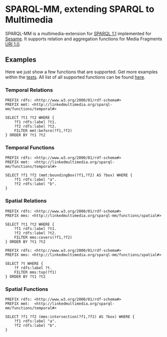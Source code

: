 # SPARQL-MM, extending SPARQL to Multimedia

SPARQL-MM is a multimedia-extension for [SPARQL 1.1](http://www.w3.org/TR/sparql11-query/) implemented for [Sesame](http://www.openrdf.org/).
It supports relation and aggregation functions for Media Fragments [URI 1.0](http://www.w3.org/TR/media-frags/).

## Examples
Here we just show a few functions that are supported. Get more examples within the [tests](https://github.com/tkurz/media-fragments-uri/blob/master/src/test/java/com/github/tkurz/sparqlmm).
All list of all supported functions can be found [here](https://github.com/tkurz/media-fragments-uri/blob/master/doc/sparql-mm-functions.md).

### Temporal Relations

```SPARQL
PREFIX rdfs: <http://www.w3.org/2000/01/rdf-schema#>
PREFIX mmt: <http://linkedmultimedia.org/sparql-mm/functions/temporal#>

SELECT ?t1 ?t2 WHERE {
    ?f1 rdfs:label ?t1.
    ?f2 rdfs:label ?t2.
    FILTER mmt:before(?f1,?f2)
} ORDER BY ?t1 ?t2
```

### Temporal Functions

```SPARQL
PREFIX rdfs: <http://www.w3.org/2000/01/rdf-schema#>
PREFIX mmt:  <http://linkedmultimedia.org/sparql-mm/functions/temporal#>

SELECT ?f1 ?f2 (mmt:boundingBox(?f1,?f2) AS ?box) WHERE {
    ?f1 rdfs:label "a".
    ?f2 rdfs:label "b".
}
```

### Spatial Relations

```SPARQL
PREFIX rdfs: <http://www.w3.org/2000/01/rdf-schema#>
PREFIX mms: <http://linkedmultimedia.org/sparql-mm/functions/spatial#>

SELECT ?t1 ?t2 WHERE {
    ?f1 rdfs:label ?t1.
    ?f2 rdfs:label ?t2.
    FILTER mms:covers(?f1,?f2)
} ORDER BY ?t1 ?t2
```

```SPARQL
PREFIX rdfs: <http://www.w3.org/2000/01/rdf-schema#>
PREFIX mms: <http://linkedmultimedia.org/sparql-mm/functions/spatial#>

SELECT ?t WHERE {
    ?f rdfs:label ?t.
    FILTER mms:top(?f1)
} ORDER BY ?t1 ?t2
```

### Spatial Functions

```SPARQL
PREFIX rdfs: <http://www.w3.org/2000/01/rdf-schema#>
PREFIX mmt:  <http://linkedmultimedia.org/sparql-mm/functions/temporal#>

SELECT ?f1 ?f2 (mms:intersection(?f1,?f2) AS ?box) WHERE {
    ?f1 rdfs:label "a".
    ?f2 rdfs:label "b".
}
```
